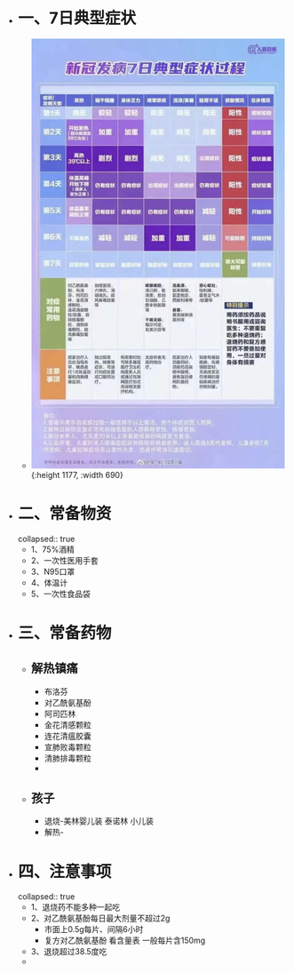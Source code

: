 - # 一、7日典型症状
	- ![image.png](../assets/image_1670939680474_0.png){:height 1177, :width 690}
- # 二、常备物资
  collapsed:: true
	- 1、75%酒精
	- 2、一次性医用手套
	- 3、N95口罩
	- 4、体温计
	- 5、一次性食品袋
- # 三、常备药物
	- ## 解热镇痛
		- 布洛芬
		- 对乙酰氨基酚
		- 阿司匹林
		- 金花清感颗粒
		- 连花清瘟胶囊
		- 宣肺败毒颗粒
		- 清肺排毒颗粒
		-
	- ## 孩子
		- 退烧-美林婴儿装 泰诺林 小儿装
		- 解热-
- # 四、注意事项
  collapsed:: true
	- 1、退烧药不能多种一起吃
	- 2、对乙酰氨基酚每日最大剂量不超过2g
		- 市面上0.5g每片、间隔6小时
		- 复方对乙酰氨基酚 看含量表 一般每片含150mg
	- 3、退烧超过38.5度吃
	-